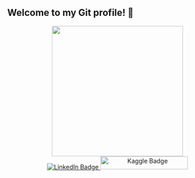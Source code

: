## Welcome to my Git profile! 👋

<div id="header" align="center">
  <img src="https://i.giphy.com/media/v1.Y2lkPTc5MGI3NjExbmc0ZDd1Zjhrcnptazk4MmEyNms5Ymdmczhma21yOHVjbjdlc2gyaiZlcD12MV9pbnRlcm5hbF9naWZfYnlfaWQmY3Q9cw/paTz7UZbPfTZFRYnnB/giphy.gif" width="300"/>
</div>

<div id="badges" align="center">
  <a href="https://www.linkedin.com/in/harsha-harod-63bb37229/">
    <img src="https://img.shields.io/badge/LinkedIn-blue?style=for-the-badge&logo=linkedin&logoColor=white" alt="LinkedIn Badge"/>
  </a>
  <a href="https://www.kaggle.com/harshaharod">
    <img src="https://img.shields.io/badge/-blue?style=for-the-badge&logo=kaggle&logoColor=skyblue" alt=" Kaggle Badge"width="200" height="30"//>
  </a>
  
</div>
